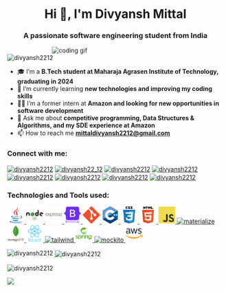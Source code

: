 <h1 align="center">Hi 👋, I'm Divyansh Mittal</h1>
<h3 align="center">A passionate software engineering student from India</h3>

<img align="right" alt="coding gif" width="400" src="https://user-images.githubusercontent.com/55389276/140866485-8fb1c876-9a8f-4d6a-98dc-08c4981eaf70.gif">

<p align="left"> <img src="https://komarev.com/ghpvc/?username=divyansh2212&label=Profile%20views&color=0e75b6&style=flat" alt="divyansh2212" /> </p>

- 🎓 I’m a **B.Tech student at Maharaja Agrasen Institute of Technology, graduating in 2024**
- 🌱 I’m currently learning **new technologies and improving my coding skills**
- 👨‍💻 I’m a former intern at **Amazon and looking for new opportunities in software development**
- 💬 Ask me about **competitive programming, Data Structures & Algorithms, and my SDE experience at Amazon**
- 📫 How to reach me **mittaldivyansh2212@gmail.com**

<h3 align="left">Connect with me:</h3>
<p align="left">
<a href="https://linkedin.com/in/divyansh2212" target="blank"><img align="center" src="https://raw.githubusercontent.com/rahuldkjain/github-profile-readme-generator/master/src/images/icons/Social/linked-in-alt.svg" alt="divyansh2212" height="30" width="40" /></a>
<a href="https://instagram.com/divyansh22_12" target="blank"><img align="center" src="https://raw.githubusercontent.com/rahuldkjain/github-profile-readme-generator/master/src/images/icons/Social/instagram.svg" alt="divyansh22_12" height="30" width="40" /></a>
<a href="https://www.codechef.com/users/divyansh2212" target="blank"><img align="center" src="https://cdn.jsdelivr.net/npm/simple-icons@3.1.0/icons/codechef.svg" alt="divyansh2212" height="30" width="40" /></a>
<a href="https://www.hackerrank.com/divyansh2212" target="blank"><img align="center" src="https://raw.githubusercontent.com/rahuldkjain/github-profile-readme-generator/master/src/images/icons/Social/hackerrank.svg" alt="divyansh2212" height="30" width="40" /></a>
<a href="https://codeforces.com/profile/divyansh2212" target="blank"><img align="center" src="https://raw.githubusercontent.com/rahuldkjain/github-profile-readme-generator/master/src/images/icons/Social/codeforces.svg" alt="divyansh2212" height="30" width="40" /></a>
<a href="https://www.leetcode.com/divyansh2212" target="blank"><img align="center" src="https://raw.githubusercontent.com/rahuldkjain/github-profile-readme-generator/master/src/images/icons/Social/leet-code.svg" alt="divyansh2212" height="30" width="40" /></a>
<a href="https://www.hackerearth.com/divyansh2212" target="blank"><img align="center" src="https://raw.githubusercontent.com/rahuldkjain/github-profile-readme-generator/master/src/images/icons/Social/hackerearth.svg" alt="divyansh2212" height="30" width="40" /></a>
<a href="https://auth.geeksforgeeks.org/user/divyansh2212" target="blank"><img align="center" src="https://raw.githubusercontent.com/rahuldkjain/github-profile-readme-generator/master/src/images/icons/Social/geeks-for-geeks.svg" alt="divyansh2212" height="30" width="40" /></a>
</p>

<h3 align="left">Technologies and Tools used:</h3>
<p align="left">
  <a href="https://www.java.com/" target="_blank" rel="noreferrer">
    <img src="https://raw.githubusercontent.com/devicons/devicon/master/icons/java/java-original.svg" alt="java" width="40" height="40"/> </a>
  <a href="https://nodejs.org" target="_blank" rel="noreferrer">
  <img src="https://raw.githubusercontent.com/devicons/devicon/master/icons/nodejs/nodejs-original-wordmark.svg" alt="nodejs" width="40" height="40"/> </a>
  <a href="https://expressjs.com" target="_blank" rel="noreferrer">
  <img src="https://raw.githubusercontent.com/devicons/devicon/master/icons/express/express-original-wordmark.svg" alt="express" width="40" height="40"/> </a>
  <a href="https://getbootstrap.com" target="_blank" rel="noreferrer">
    <img src="https://raw.githubusercontent.com/devicons/devicon/master/icons/bootstrap/bootstrap-plain-wordmark.svg" alt="bootstrap" width="40" height="40"/> </a>
  <a href="https://git-scm.com" target="_blank" rel="noreferrer">
  <img src="https://raw.githubusercontent.com/devicons/devicon/master/icons/git/git-original.svg" alt="git" width="40" height="40"/> </a>
  <a href="https://www.w3schools.com/cpp/" target="_blank" rel="noreferrer">
    <img src="https://raw.githubusercontent.com/devicons/devicon/master/icons/cplusplus/cplusplus-original.svg" alt="cplusplus" width="40" height="40"/> </a>
  <a href="https://www.w3schools.com/css/" target="_blank" rel="noreferrer">
    <img src="https://raw.githubusercontent.com/devicons/devicon/master/icons/css3/css3-original-wordmark.svg" alt="css3" width="40" height="40"/> </a>
  <a href="https://www.w3.org/html/" target="_blank" rel="noreferrer">
    <img src="https://raw.githubusercontent.com/devicons/devicon/master/icons/html5/html5-original-wordmark.svg" alt="html5" width="40" height="40"/> </a>
  <a href="https://developer.mozilla.org/en-US/docs/Web/JavaScript" target="_blank" rel="noreferrer">
    <img src="https://raw.githubusercontent.com/devicons/devicon/master/icons/javascript/javascript-original.svg" alt="javascript" width="40" height="40"/> </a>
  <a href="https://materializecss.com/" target="_blank" rel="noreferrer">
    <img src="https://raw.githubusercontent.com/prplx/svg-logos/5585531d45d294869c4eaab4d7cf2e9c167710a9/svg/materialize.svg" alt="materialize" width="40" height="40"/> </a>
  <a href="https://www.mongodb.com/" target="_blank" rel="noreferrer">
    <img src="https://raw.githubusercontent.com/devicons/devicon/master/icons/mongodb/mongodb-original-wordmark.svg" alt="mongodb" width="40" height="40"/> </a>
  <a href="https://reactjs.org/" target="_blank" rel="noreferrer">
    <img src="https://raw.githubusercontent.com/devicons/devicon/master/icons/react/react-original-wordmark.svg" alt="react" width="40" height="40"/> </a>
  <a href="https://tailwindcss.com/" target="_blank" rel="noreferrer">
    <img src="https://www.vectorlogo.zone/logos/tailwindcss/tailwindcss-icon.svg" alt="tailwind" width="40" height="40"/> </a>
  <a href="https://spring.io/" target="_blank" rel="noreferrer">
    <img src="https://raw.githubusercontent.com/devicons/devicon/master/icons/spring/spring-original-wordmark.svg" alt="spring" width="40" height="40"/> </a>
  <a href="https://site.mockito.org/" target="_blank" rel="noreferrer">
    <img src="https://github.com/mockito/mockito.github.io/raw/master/img/logo%402x.png" alt="mockito" width="40" height="40"/> </a>
  <a href="https://aws.amazon.com/" target="_blank" rel="noreferrer">
    <img src="https://raw.githubusercontent.com/devicons/devicon/master/icons/amazonwebservices/amazonwebservices-original-wordmark.svg" alt="aws" width="40" height="40"/> </a>
</p>

<p><img align="left" src="https://github-readme-stats.vercel.app/api/top-langs?username=divyansh2212&show_icons=true&locale=en&layout=compact" alt="divyansh2212" /></p>

<p>&nbsp;<img align="center" src="https://github-readme-stats.vercel.app/api?username=divyansh2212&show_icons=true&locale=en" alt="divyansh2212" /></p>

<p><img align="center" src="https://github-readme-streak-stats.herokuapp.com/?user=divyansh2212&" alt="divyansh2212" /></p>

![](https://leetcard.jacoblin.cool/divyansh2212?ext=contest)
